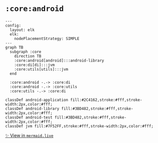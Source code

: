 # `:core:android`

<!--region graph-->
```mermaid
---
config:
  layout: elk
  elk:
    nodePlacementStrategy: SIMPLE
---
graph TB
  subgraph :core
    direction TB
    :core:android[android]:::android-library
    :core:di[di]:::jvm
    :core:utils[utils]:::jvm
  end

  :core:android -.-> :core:di
  :core:android -.-> :core:utils
  :core:utils -.-> :core:di

classDef android-application fill:#2C4162,stroke:#fff,stroke-width:2px,color:#fff;
classDef android-library fill:#3BD482,stroke:#fff,stroke-width:2px,color:#fff;
classDef android-test fill:#3BD482,stroke:#fff,stroke-width:2px,color:#fff;
classDef jvm fill:#7F52FF,stroke:#fff,stroke-width:2px,color:#fff;
```
[✨ View in `mermaid.live`](https://mermaid.live/view#base64:eyJjb2RlIjoiLS0tXG5jb25maWc6XG4gIGxheW91dDogZWxrXG4gIGVsazpcbiAgICBub2RlUGxhY2VtZW50U3RyYXRlZ3k6IFNJTVBMRVxuLS0tXG5ncmFwaCBUQlxuICBzdWJncmFwaCA6Y29yZVxuICAgIGRpcmVjdGlvbiBUQlxuICAgIDpjb3JlOmFuZHJvaWRbYW5kcm9pZF06OjphbmRyb2lkLWxpYnJhcnlcbiAgICA6Y29yZTpkaVtkaV06Ojpqdm1cbiAgICA6Y29yZTp1dGlsc1t1dGlsc106Ojpqdm1cbiAgZW5kXG5cbiAgOmNvcmU6YW5kcm9pZCAtLi0-IDpjb3JlOmRpXG4gIDpjb3JlOmFuZHJvaWQgLS4tPiA6Y29yZTp1dGlsc1xuICA6Y29yZTp1dGlscyAtLi0-IDpjb3JlOmRpXG5cbmNsYXNzRGVmIGFuZHJvaWQtYXBwbGljYXRpb24gZmlsbDojMkM0MTYyLHN0cm9rZTojZmZmLHN0cm9rZS13aWR0aDoycHgsY29sb3I6I2ZmZjtcbmNsYXNzRGVmIGFuZHJvaWQtbGlicmFyeSBmaWxsOiMzQkQ0ODIsc3Ryb2tlOiNmZmYsc3Ryb2tlLXdpZHRoOjJweCxjb2xvcjojZmZmO1xuY2xhc3NEZWYgYW5kcm9pZC10ZXN0IGZpbGw6IzNCRDQ4MixzdHJva2U6I2ZmZixzdHJva2Utd2lkdGg6MnB4LGNvbG9yOiNmZmY7XG5jbGFzc0RlZiBqdm0gZmlsbDojN0Y1MkZGLHN0cm9rZTojZmZmLHN0cm9rZS13aWR0aDoycHgsY29sb3I6I2ZmZjsifQ==)
<!--endregion-->
